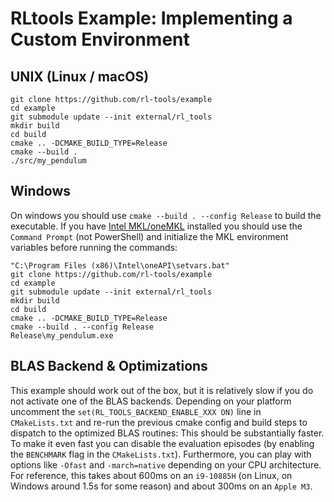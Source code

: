 # RLtools Example: Implementing a Custom Environment

## UNIX (Linux / macOS)
```
git clone https://github.com/rl-tools/example
cd example
git submodule update --init external/rl_tools
mkdir build
cd build
cmake .. -DCMAKE_BUILD_TYPE=Release
cmake --build .
./src/my_pendulum
```



## Windows
On windows you should use `cmake --build . --config Release` to build the executable. If you have [Intel MKL/oneMKL](https://www.intel.com/content/www/us/en/developer/tools/oneapi/onemkl-download.html) installed you should use the `Command Prompt` (not PowerShell) and initialize the MKL environment variables before running the commands:

```
"C:\Program Files (x86)\Intel\oneAPI\setvars.bat"
git clone https://github.com/rl-tools/example
cd example
git submodule update --init external/rl_tools
mkdir build
cd build
cmake .. -DCMAKE_BUILD_TYPE=Release
cmake --build . --config Release
Release\my_pendulum.exe
```

## BLAS Backend & Optimizations

This example should work out of the box, but it is relatively slow if you do not activate one of the BLAS backends. Depending on your platform uncomment the `set(RL_TOOLS_BACKEND_ENABLE_XXX ON)` line in `CMakeLists.txt` and re-run the previous cmake config and build steps to dispatch to the optimized BLAS routines:
This should be substantially faster. To make it even fast you can disable the evaluation episodes (by enabling the `BENCHMARK` flag in the `CMakeLists.txt`). Furthermore, you can play with options like `-Ofast` and `-march=native` depending on your CPU architecture. For reference, this takes about 600ms on an `i9-10885H` (on Linux, on Windows around 1.5s for some reason) and about 300ms on an `Apple M3`.
